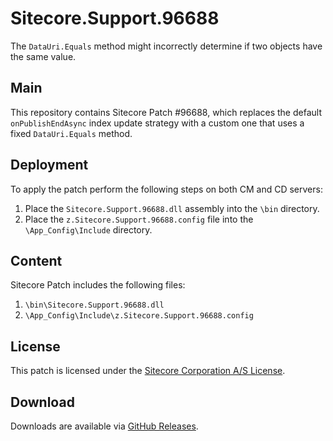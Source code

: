 # Sitecore.Support.96688
The `DataUri.Equals` method might incorrectly determine if two objects have the same value.

## Main

This repository contains Sitecore Patch #96688, which replaces the default `onPublishEndAsync` index update strategy with a custom one that uses a fixed `DataUri.Equals` method.

## Deployment

To apply the patch perform the following steps on both CM and CD servers:

1. Place the `Sitecore.Support.96688.dll` assembly into the `\bin` directory.
2. Place the `z.Sitecore.Support.96688.config` file into the `\App_Config\Include` directory.

## Content 

Sitecore Patch includes the following files:

1. `\bin\Sitecore.Support.96688.dll`
2. `\App_Config\Include\z.Sitecore.Support.96688.config`

## License

This patch is licensed under the [Sitecore Corporation A/S License](./LICENSE).

## Download

Downloads are available via [GitHub Releases](https://github.com/SitecoreSupport/Sitecore.Support.96688/releases).